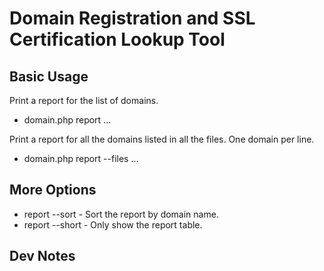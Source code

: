 # Domain Registration and SSL Certification Lookup Tool

## Basic Usage

Print a report for the list of domains.

* domain.php report <domain> ...

Print a report for all the domains listed in all the files. One domain per line.

* domain.php report --files <filename> ...

## More Options

* report --sort - Sort the report by domain name.
* report --short - Only show the report table.

## Dev Notes
